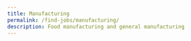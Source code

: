 ```yaml
---
title: Manufacturing
permalink: /find-jobs/manufacturing/
description: Food manufacturing and general manufacturing
---
```



